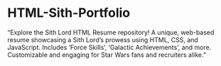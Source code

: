 # HTML-Sith-Portfolio
“Explore the Sith Lord HTML Resume repository! A unique, web-based resume showcasing a Sith Lord’s prowess using HTML, CSS, and JavaScript. Includes ‘Force Skills’, ‘Galactic Achievements’, and more. Customizable and engaging for Star Wars fans and recruiters alike.”
